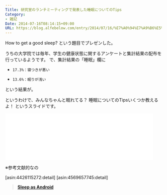 ```yaml
---
Title: 研究室のランチミーティングで発表した睡眠についてのTips
Category:
- 雑記
Date: 2014-07-16T08:14:15+09:00
URL: https://blog.alfebelow.com/entry/2014/07/16/%E7%A0%94%E7%A9%B6%E5%AE%A4%E3%81%AE%E3%83%A9%E3%83%B3%E3%83%81%E3%83%9F%E3%83%BC%E3%83%86%E3%82%A3%E3%83%B3%E3%82%B0%E3%81%A7%E7%99%BA%E8%A1%A8%E3%81%97%E3%81%9F%E7%9D%A1%E7%9C%A0%E3%81%AB%E3%81%A4%E3%81%84
---
```


How to get a good sleep? という題目でプレゼンした。

うちの大学院では毎年、学生の健康状態に関するアンケートと集計結果の配布を行っているようです。
で、集計結果の「睡眠」欄に

*     17.3%：寝つきが悪い
*     13.6%：眠りが浅い

という結果が。

というわけで、みんなちゃんと眠れてる？ 
睡眠についてのTipsいくつか教えるよ！ というスライドです。

<iframe src="//www.slideshare.net/slideshow/embed_code/37019416" width="476" frameborder="0" marginwidth="0" marginheight="0" scrolling="no"></iframe>


<!-- more -->


※参考文献的なの



[asin:4426115272:detail]
[asin:4569657745:detail]

> <b><a href="http://market.android.com/details?id=com.urbandroid.sleep&hl=ja">Sleep as Android</a></b>
